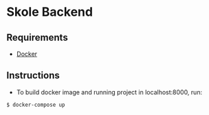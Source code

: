# Skole Backend

## Requirements

-   [Docker](https://www.docker.com/)

## Instructions

-   To build docker image and running project in localhost:8000, run:

```console
$ docker-compose up
```
